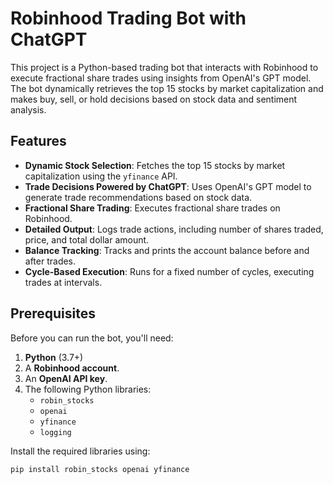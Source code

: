 # Robinhood Trading Bot with ChatGPT

This project is a Python-based trading bot that interacts with Robinhood to execute fractional share trades using insights from OpenAI's GPT model. The bot dynamically retrieves the top 15 stocks by market capitalization and makes buy, sell, or hold decisions based on stock data and sentiment analysis.

## Features

- **Dynamic Stock Selection**: Fetches the top 15 stocks by market capitalization using the `yfinance` API.
- **Trade Decisions Powered by ChatGPT**: Uses OpenAI's GPT model to generate trade recommendations based on stock data.
- **Fractional Share Trading**: Executes fractional share trades on Robinhood.
- **Detailed Output**: Logs trade actions, including number of shares traded, price, and total dollar amount.
- **Balance Tracking**: Tracks and prints the account balance before and after trades.
- **Cycle-Based Execution**: Runs for a fixed number of cycles, executing trades at intervals.

## Prerequisites

Before you can run the bot, you'll need:

1. **Python** (3.7+)
2. A **Robinhood account**.
3. An **OpenAI API key**.
4. The following Python libraries:
   - `robin_stocks`
   - `openai`
   - `yfinance`
   - `logging`

Install the required libraries using:

```bash
pip install robin_stocks openai yfinance
